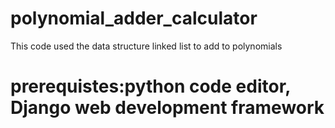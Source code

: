 # polynomial_adder_calculator

This code used the data structure linked list to add to polynomials 

# prerequistes:python code editor, Django web development framework
